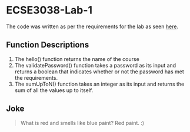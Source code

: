 # ECSE3038-Lab-1
The code was written as per the requirements for the lab as seen [here](https://www.notion.so/Lab-1-b8bb660e9415428b8b721c2aea353522).

## Function Descriptions
1. The hello() function returns the name of the course
2. The validatePassword() function takes a password as its input and returns a boolean that indicates whether or not the password has met the requirements.
3. The sumUpToN() function takes an integer as its input and returns the sum of all the values up to itself.

## Joke
> What is red and smells like blue paint? 
> Red paint. :)
